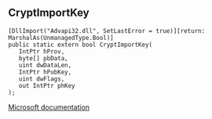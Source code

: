 ## CryptImportKey

```
[DllImport("Advapi32.dll", SetLastError = true)][return: MarshalAs(UnmanagedType.Bool)]
public static extern bool CryptImportKey(
   IntPtr hProv,
   byte[] pbData,
   uint dwDataLen,
   IntPtr hPubKey,
   uint dwFlags,
   out IntPtr phKey
);
```

[Microsoft documentation](https://docs.microsoft.com/en-us/windows/win32/api/wincrypt/nf-wincrypt-cryptimportkey)
